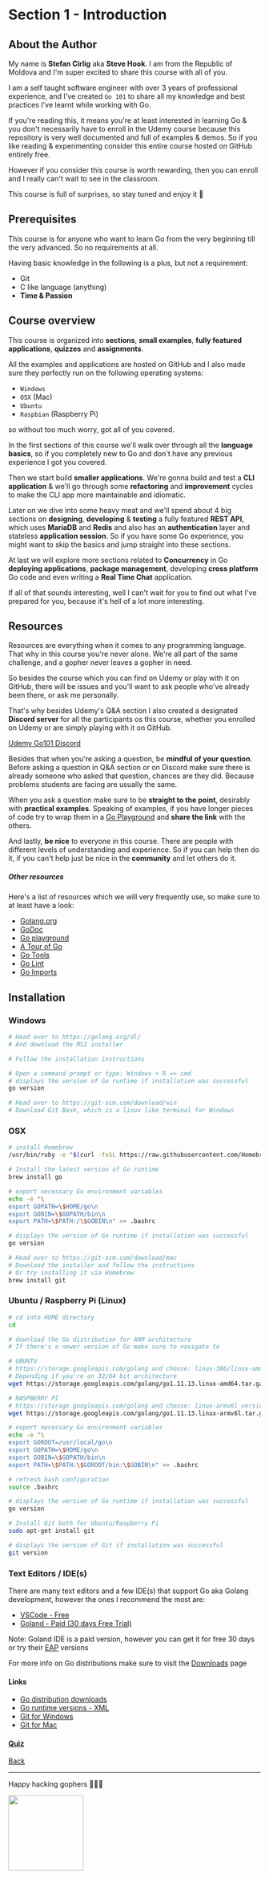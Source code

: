# Section 1 - Introduction

## About the Author

My name is **Stefan Cirlig** aka **Steve Hook**. I am from the Republic of Moldova
and I'm super excited to share this course with all of you.

I am a self taught software engineer with over 3 years of professional
experience, and I've created `Go 101` to share all my knowledge
and best practices I've learnt while working with Go.

If you're reading this, it means you're at least interested in learning
Go & you don't necessarily have to enroll in the Udemy course because
this repository is very well documented and full of examples & demos.
So if you like reading & experimenting consider this entire course
hosted on GitHub entirely free.

However if you consider this course is worth rewarding, then you
can enroll and I really can't wait to see in the classroom.

This course is full of surprises, so stay tuned and enjoy it 🚀

## Prerequisites

This course is for anyone who want to learn Go from the very beginning
till the very advanced. So no requirements at all.

Having basic knowledge in the following is a plus, but not a requirement:

- Git
- C like language (anything)
- **Time & Passion**

## Course overview

This course is organized into **sections**, **small examples**,
**fully featured applications**, **quizzes** and **assignments**.

All the examples and applications are hosted on GitHub and I also made
sure they perfectly run on the following operating systems:

- `Windows`
- `OSX` (Mac)
- `Ubuntu`
- `Raspbian` (Raspberry Pi)

so without too much worry, got all of you covered.

In the first sections of this course we'll walk over through all the
**language basics**, so if you completely new to Go and don't have any previous
experience I got you covered.

Then we start build **smaller applications**. We're gonna build and test
a **CLI application** & we'll go through some **refactoring** and **improvement** cycles
to make the CLI app more maintainable and idiomatic.

Later on we dive into some heavy meat and we'll spend about 4 big sections
on **designing**, **developing** & **testing** a fully featured **REST API**, which uses
**MariaDB** and **Redis** and also has an **authentication** layer and stateless **application
session**. So if you have some Go experience, you might want to skip the
basics and jump straight into these sections.

At last we will explore more sections related to **Concurrency** in Go
**deploying applications**, **package management**, developing **cross platform** Go code
and even writing a **Real Time Chat** application.

If all of that sounds interesting, well I can't wait for you to find
out what I've prepared for you, because it's hell of a lot more interesting.

## Resources

Resources are everything when it comes to any programming language.
That why in this course you're never alone. We're all part of the same
challenge, and a gopher never leaves a gopher in need.

So besides the course which you can find on Udemy or play with it on
GitHub, there will be issues and you'll want to ask people who've already
been there, or ask me personally.

That's why besides Udemy's Q&A section I also created a designated
**Discord server** for all the participants os this course, whether you
enrolled on Udemy or are simply playing with it on GitHub.

[Udemy Go101 Discord](https://discord.gg/TxuJAs)

Besides that when you're asking a question, be **mindful of your question**.
Before asking a question in Q&A section or on Discord make sure
there is already someone who asked that question, chances are they did.
Because problems students are facing are usually the same.

When you ask a question make sure to be **straight to the point**, desirably
with **practical examples**. Speaking of examples, if you have longer pieces of code
try to wrap them in a [Go Playground](https://play.golang.org/) and **share the link** with the others.

And lastly, **be nice** to everyone in this course. There are people with
different levels of understanding and experience. So if you can help then do it,
if you can't help just be nice in the **community** and let others do it.

##### Other resources

Here's a list of resources which we will very frequently use, so
make sure to at least have a look:

- [Golang.org](https://golang.org/)
- [GoDoc](https://godoc.org/)
- [Go playground](https://play.golang.org/)
- [A Tour of Go](https://tour.golang.org/)
- [Go Tools](https://github.com/golang/tools)
- [Go Lint](https://github.com/golang/lint)
- [Go Imports](https://godoc.org/golang.org/x/tools/cmd/goimports)

## Installation

### Windows

```bash
# Head over to https://golang.org/dl/
# And download the MSI installer

# Follow the installation instructions

# Open a command prompt or type: Windows + R => cmd
# displays the version of Go runtime if installation was successful
go version

# Head over to https://git-scm.com/download/win
# Download Git Bash, which is a linux like terminal for Windows
```

### OSX

```bash
# install Homebrew
/usr/bin/ruby -e "$(curl -fsSL https://raw.githubusercontent.com/Homebrew/install/master/install)"

# Install the latest version of Go runtime
brew install go

# export necessary Go environment variables 
echo -e "\
export GOPATH=\$HOME/go\n
export GOBIN=\$GOPATH/bin\n
export PATH=\$PATH:/\$GOBIN\n" >> .bashrc

# displays the version of Go runtime if installation was successful
go version

# Head over to https://git-scm.com/download/mac
# Download the installer and follow the instructions
# Or try installing it via Homebrew
brew install git
```

### Ubuntu / Raspberry Pi (Linux)

```bash
# cd into HOME directory
cd

# download the Go distribution for ARM architecture
# If there's a newer version of Go make sure to navigate to

# UBUNTU
# https://storage.googleapis.com/golang and choose: linux-386/linux-amd64 version
# Depending if you're on 32/64 bit architecture
wget https://storage.googleapis.com/golang/go1.11.13.linux-amd64.tar.gz

# RASPBERRY PI
# https://storage.googleapis.com/golang and choose: linux-armv6l version
wget https://storage.googleapis.com/golang/go1.11.13.linux-armv6l.tar.gz

# export necessary Go environment variables 
echo -e "\
export GOROOT=/usr/local/go\n
export GOPATH=\$HOME/go\n
export GOBIN=\$GOPATH/bin\n
export PATH=\$PATH:\$GOROOT/bin:\$GOBIN\n" >> .bashrc

# refresh bash configuration
source .bashrc

# displays the version of Go runtime if installation was successful
go version

# Install Git both for Ubuntu/Raspberry Pi
sudo apt-get install git

# displays the version of Git if installation was successful
git version
```

### Text Editors / IDE(s)

There are many text editors and a few IDE(s) that support Go aka Golang
development, however the ones I recommend the most are:

- [VSCode - Free](https://code.visualstudio.com/download)
- [Goland - Paid (30 days Free Trial)](https://www.jetbrains.com/go/download)

Note: Goland IDE is a paid version, however you can get it for free 30 days
or try their [EAP](https://www.jetbrains.com/go/nextversion/) versions

For more info on Go distributions make sure to visit
the [Downloads](https://golang.org/dl/) page

#### Links

- [Go distribution downloads](https://golang.org/dl/)
- [Go runtime versions - XML](https://storage.googleapis.com/golang)
- [Git for Windows](https://git-scm.com/download/win)
- [Git for Mac](https://git-scm.com/download/mac)

#### [Quiz](https://github.com/steevehook/udemy-go101/blob/master/section_1-introduction/quiz)

[Back](https://github.com/steevehook/udemy-go101)

---

Happy hacking gophers 🚀🚀🚀

<img src="https://github.com/steevehook/udemy-go101/raw/master/udemy-go101.svg?sanitize=true" width="150px"/>
